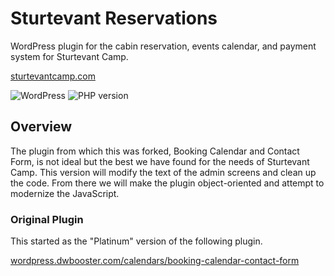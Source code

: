 # Sturtevant Reservations

WordPress plugin for the cabin reservation, events calendar, and payment system for Sturtevant Camp.

[sturtevantcamp.com](http://sturtevantcamp.com/)

![WordPress](https://img.shields.io/wordpress/v/akismet.svg?style=flat-square)
![PHP version](https://img.shields.io/php-eye/symfony/symfony.svg?style=flat-square)

## Overview

The plugin from which this was forked, Booking Calendar and Contact Form, is not ideal but the best we have found for the needs of Sturtevant Camp. This version will modify the text of the admin screens and clean up the code. From there we will make the plugin object-oriented and attempt to modernize the JavaScript.

### Original Plugin

This started as the "Platinum" version of the following plugin.

[wordpress.dwbooster.com/calendars/booking-calendar-contact-form](http://wordpress.dwbooster.com/calendars/booking-calendar-contact-form)